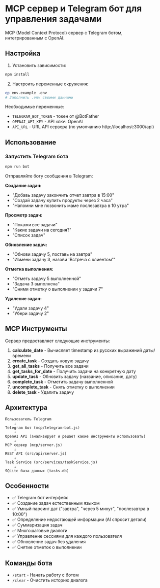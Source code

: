 # MCP сервер и Telegram бот для управления задачами

MCP (Model Context Protocol) сервер с Telegram ботом, интегрированным с OpenAI.

## Настройка

1. Установить зависимости:
```bash
npm install
```

2. Настроить переменные окружения:
```bash
cp env.example .env
# Заполнить .env своими данными
```

Необходимые переменные:
- `TELEGRAM_BOT_TOKEN` - токен от @BotFather
- `OPENAI_API_KEY` - API ключ OpenAI
- `API_URL` - URL API сервера (по умолчанию http://localhost:3000/api)

## Использование

### Запустить Telegram бота

```bash
npm run bot
```

Отправляйте боту сообщения в Telegram:

**Создание задач:**
- "Добавь задачу закончить отчет завтра в 15:00"
- "Создай задачу купить продукты через 2 часа"
- "Напомни мне позвонить маме послезавтра в 10 утра"

**Просмотр задач:**
- "Покажи все задачи"
- "Какие задачи на сегодня?"
- "Список задач"

**Обновление задач:**
- "Обнови задачу 5, поставь на завтра"
- "Измени задачу 3, назови 'Встреча с клиентом'"

**Отметка выполнения:**
- "Отметь задачу 5 выполненной"
- "Задача 3 выполнена"
- "Сними отметку о выполнении у задачи 7"

**Удаление задач:**
- "Удали задачу 4"
- "Убери задачу 2"

## MCP Инструменты

Сервер предоставляет следующие инструменты:

1. **calculate_date** - Вычисляет timestamp из русских выражений даты/времени
2. **create_task** - Создать новую задачу
3. **get_all_tasks** - Получить все задачи
4. **get_tasks_for_date** - Получить задачи на конкретную дату
5. **update_task** - Обновить задачу (название, описание, дату)
6. **complete_task** - Отметить задачу выполненной
7. **uncomplete_task** - Снять отметку о выполнении
8. **delete_task** - Удалить задачу

## Архитектура

```
Пользователь Telegram
    ↓
Telegram бот (mcp/telegram-bot.js)
    ↓
OpenAI API (анализирует и решает какие инструменты использовать)
    ↓
MCP сервер (mcp/server.js)
    ↓
REST API (src/api/server.js)
    ↓
Task Service (src/services/taskService.js)
    ↓
SQLite база данных (tasks.db)
```

## Особенности

- ✅ Telegram бот интерфейс
- ✅ Создание задач естественным языком
- ✅ Умный парсинг дат ("завтра", "через 5 минут", "послезавтра в 10:00")
- ✅ Определение недостающей информации (AI спросит детали)
- ✅ Суммаризация задач
- ✅ Многошаговые диалоги
- ✅ Управление сессиями для каждого пользователя
- ✅ Обновление задач без удаления
- ✅ Снятие отметок о выполнении

## Команды бота

- `/start` - Начать работу с ботом
- `/clear` - Очистить историю диалога
